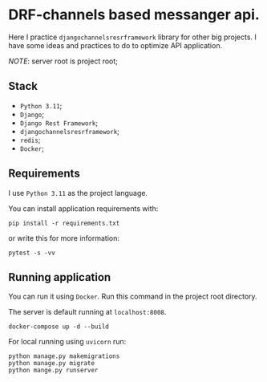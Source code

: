 # DRF-channels based messanger api.

Here I practice `djangochannelsresrframework` library for other big projects. I have some ideas and practices to do
to optimize API application.

*NOTE*: server root is project root;

## Stack
- `Python 3.11`;
- `Django`;
- `Django Rest Framework`;
- `djangochannelsresrframework`;
- `redis`;
- `Docker`;

## Requirements
I use `Python 3.11` as the project language.

You can install application requirements with:
```commandline
pip install -r requirements.txt
```

or write this for more information:
```commandline
pytest -s -vv
```


## Running application
You can run it using `Docker`. Run this command in the project root directory.

The server is default running at `localhost:8008`.

```commandline
docker-compose up -d --build
```

For local running using `uvicorn` run:
```commandline
python manage.py makemigrations
python manage.py migrate
python mange.py runserver
```

